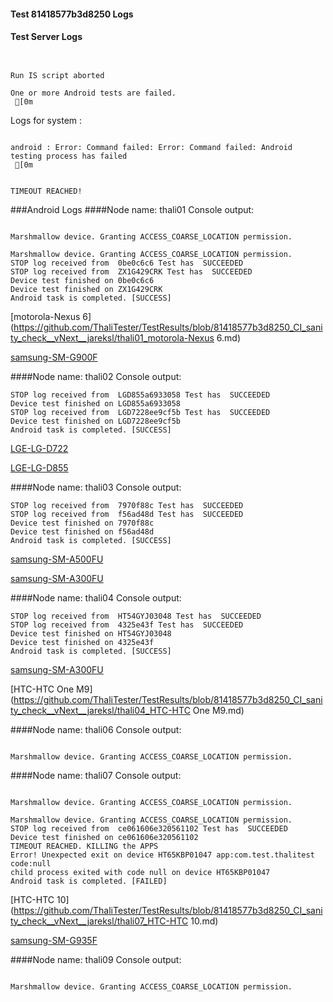 #### Test 81418577b3d8250 Logs

#### Test Server Logs
```

 
Run IS script aborted
 
One or more Android tests are failed.
 [0m

```


Logs for system : 
```

android : Error: Command failed: Error: Command failed: Android testing process has failed
 [0m


TIMEOUT REACHED!
```
###Android Logs
####Node name: thali01
Console output:
```

Marshmallow device. Granting ACCESS_COARSE_LOCATION permission.

Marshmallow device. Granting ACCESS_COARSE_LOCATION permission.
STOP log received from  0be0c6c6 Test has  SUCCEEDED
STOP log received from  ZX1G429CRK Test has  SUCCEEDED
Device test finished on 0be0c6c6 
Device test finished on ZX1G429CRK 
Android task is completed. [SUCCESS]
```
[motorola-Nexus 6](https://github.com/ThaliTester/TestResults/blob/81418577b3d8250_CI_sanity_check__vNext__jareksl/thali01_motorola-Nexus 6.md)

[samsung-SM-G900F](https://github.com/ThaliTester/TestResults/blob/81418577b3d8250_CI_sanity_check__vNext__jareksl/thali01_samsung-SM-G900F.md)

####Node name: thali02
Console output:
```
STOP log received from  LGD855a6933058 Test has  SUCCEEDED
Device test finished on LGD855a6933058 
STOP log received from  LGD7228ee9cf5b Test has  SUCCEEDED
Device test finished on LGD7228ee9cf5b 
Android task is completed. [SUCCESS]
```
[LGE-LG-D722](https://github.com/ThaliTester/TestResults/blob/81418577b3d8250_CI_sanity_check__vNext__jareksl/thali02_LGE-LG-D722.md)

[LGE-LG-D855](https://github.com/ThaliTester/TestResults/blob/81418577b3d8250_CI_sanity_check__vNext__jareksl/thali02_LGE-LG-D855.md)

####Node name: thali03
Console output:
```
STOP log received from  7970f88c Test has  SUCCEEDED
STOP log received from  f56ad48d Test has  SUCCEEDED
Device test finished on 7970f88c 
Device test finished on f56ad48d 
Android task is completed. [SUCCESS]
```
[samsung-SM-A500FU](https://github.com/ThaliTester/TestResults/blob/81418577b3d8250_CI_sanity_check__vNext__jareksl/thali03_samsung-SM-A500FU.md)

[samsung-SM-A300FU](https://github.com/ThaliTester/TestResults/blob/81418577b3d8250_CI_sanity_check__vNext__jareksl/thali03_samsung-SM-A300FU.md)

####Node name: thali04
Console output:
```
STOP log received from  HT54GYJ03048 Test has  SUCCEEDED
STOP log received from  4325e43f Test has  SUCCEEDED
Device test finished on HT54GYJ03048 
Device test finished on 4325e43f 
Android task is completed. [SUCCESS]
```
[samsung-SM-A300FU](https://github.com/ThaliTester/TestResults/blob/81418577b3d8250_CI_sanity_check__vNext__jareksl/thali04_samsung-SM-A300FU.md)

[HTC-HTC One M9](https://github.com/ThaliTester/TestResults/blob/81418577b3d8250_CI_sanity_check__vNext__jareksl/thali04_HTC-HTC One M9.md)

####Node name: thali06
Console output:
```

Marshmallow device. Granting ACCESS_COARSE_LOCATION permission.
```
####Node name: thali07
Console output:
```

Marshmallow device. Granting ACCESS_COARSE_LOCATION permission.

Marshmallow device. Granting ACCESS_COARSE_LOCATION permission.
STOP log received from  ce061606e320561102 Test has  SUCCEEDED
Device test finished on ce061606e320561102 
TIMEOUT REACHED. KILLING the APPS
Error! Unexpected exit on device HT65KBP01047 app:com.test.thalitest code:null 
child process exited with code null on device HT65KBP01047 
Android task is completed. [FAILED]
```
[HTC-HTC 10](https://github.com/ThaliTester/TestResults/blob/81418577b3d8250_CI_sanity_check__vNext__jareksl/thali07_HTC-HTC 10.md)

[samsung-SM-G935F](https://github.com/ThaliTester/TestResults/blob/81418577b3d8250_CI_sanity_check__vNext__jareksl/thali07_samsung-SM-G935F.md)

####Node name: thali09
Console output:
```

Marshmallow device. Granting ACCESS_COARSE_LOCATION permission.
```



